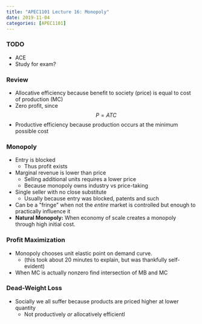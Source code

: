 ```yaml
---
title: "APEC1101 Lecture 16: Monopoly"
date: 2019-11-04
categories: [APEC1101]
---
```


### TODO

- ACE
- Study for exam?

### Review

- Allocative efficiency because benefit to society (price) is equal to cost of production (MC)
- Zero profit, since $$P=ATC$$
- Productive efficiency because production occurs at the minimum possible cost

### Monopoly

- Entry is blocked
    - Thus profit exists
- Marginal revenue is lower than price
    - Selling additional units requires a lower price
    - Because monopoly owns industry vs price-taking
- Single seller with no close substitute
    - Usually because entry was blocked, patents and such
- Can be a "fringe" when not the *entire* market is controlled but enough to practically influence it
- **Natural Monopoly:** When economy of scale creates a monopoly through high initial cost.

### Profit Maximization

- Monopoly chooses unit elastic point on demand curve.
    - (this took about 20 minutes to explain, but was thankfully self-evident)
- When MC is actually nonzero find intersection of MB and MC

### Dead-Weight Loss

- Socially we all suffer because products are priced higher at lower quantity
    - Not productively *or* allocatively efficientl